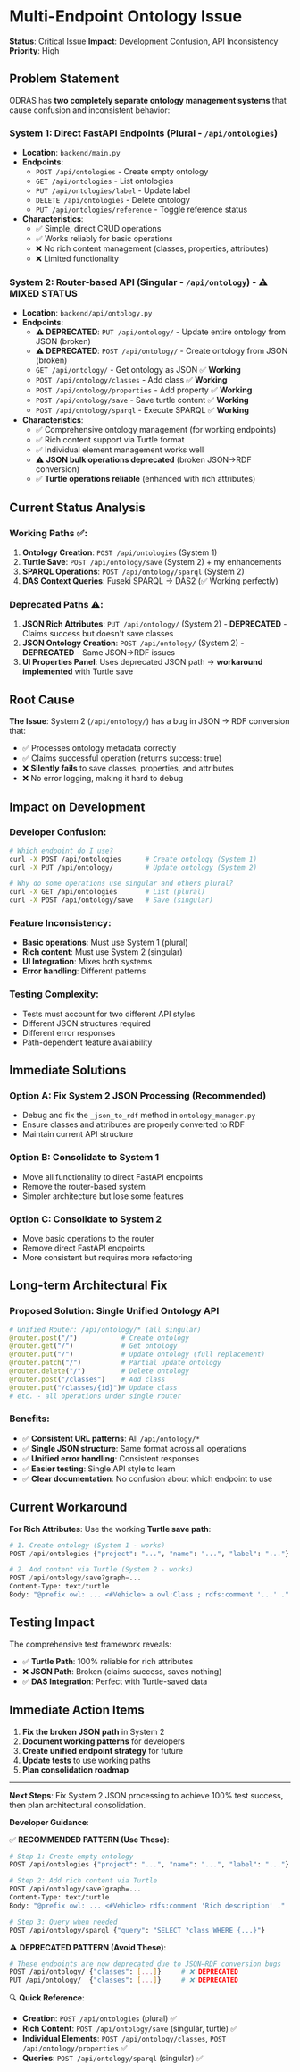 # Multi-Endpoint Ontology Issue

**Status**: Critical Issue
**Impact**: Development Confusion, API Inconsistency
**Priority**: High

## Problem Statement

ODRAS has **two completely separate ontology management systems** that cause confusion and inconsistent behavior:

### **System 1: Direct FastAPI Endpoints** (Plural - `/api/ontologies`)
- **Location**: `backend/main.py`
- **Endpoints**:
  - `POST /api/ontologies` - Create empty ontology
  - `GET /api/ontologies` - List ontologies
  - `PUT /api/ontologies/label` - Update label
  - `DELETE /api/ontologies` - Delete ontology
  - `PUT /api/ontologies/reference` - Toggle reference status
- **Characteristics**:
  - ✅ Simple, direct CRUD operations
  - ✅ Works reliably for basic operations
  - ❌ No rich content management (classes, properties, attributes)
  - ❌ Limited functionality

### **System 2: Router-based API** (Singular - `/api/ontology`) - **⚠️ MIXED STATUS**
- **Location**: `backend/api/ontology.py`
- **Endpoints**:
  - **⚠️ DEPRECATED**: `PUT /api/ontology/` - Update entire ontology from JSON (broken)
  - **⚠️ DEPRECATED**: `POST /api/ontology/` - Create ontology from JSON (broken)
  - `GET /api/ontology/` - Get ontology as JSON ✅ **Working**
  - `POST /api/ontology/classes` - Add class ✅ **Working**
  - `POST /api/ontology/properties` - Add property ✅ **Working**
  - `POST /api/ontology/save` - Save turtle content ✅ **Working**
  - `POST /api/ontology/sparql` - Execute SPARQL ✅ **Working**
- **Characteristics**:
  - ✅ Comprehensive ontology management (for working endpoints)
  - ✅ Rich content support via Turtle format
  - ✅ Individual element management works well
  - ⚠️ **JSON bulk operations deprecated** (broken JSON→RDF conversion)
  - ✅ **Turtle operations reliable** (enhanced with rich attributes)

## Current Status Analysis

### **Working Paths** ✅:
1. **Ontology Creation**: `POST /api/ontologies` (System 1)
2. **Turtle Save**: `POST /api/ontology/save` (System 2) + my enhancements
3. **SPARQL Operations**: `POST /api/ontology/sparql` (System 2)
4. **DAS Context Queries**: Fuseki SPARQL → DAS2 (✅ Working perfectly)

### **Deprecated Paths** ⚠️:
1. **JSON Rich Attributes**: `PUT /api/ontology/` (System 2) - **DEPRECATED** - Claims success but doesn't save classes
2. **JSON Ontology Creation**: `POST /api/ontology/` (System 2) - **DEPRECATED** - Same JSON→RDF issues
3. **UI Properties Panel**: Uses deprecated JSON path → **workaround implemented** with Turtle save

## Root Cause

**The Issue**: System 2 (`/api/ontology/`) has a bug in JSON → RDF conversion that:
- ✅ Processes ontology metadata correctly
- ✅ Claims successful operation (returns success: true)
- ❌ **Silently fails** to save classes, properties, and attributes
- ❌ No error logging, making it hard to debug

## Impact on Development

### **Developer Confusion**:
```bash
# Which endpoint do I use?
curl -X POST /api/ontologies      # Create ontology (System 1)
curl -X PUT /api/ontology/        # Update ontology (System 2)

# Why do some operations use singular and others plural?
curl -X GET /api/ontologies       # List (plural)
curl -X POST /api/ontology/save   # Save (singular)
```

### **Feature Inconsistency**:
- **Basic operations**: Must use System 1 (plural)
- **Rich content**: Must use System 2 (singular)
- **UI Integration**: Mixes both systems
- **Error handling**: Different patterns

### **Testing Complexity**:
- Tests must account for two different API styles
- Different JSON structures required
- Different error responses
- Path-dependent feature availability

## Immediate Solutions

### **Option A: Fix System 2 JSON Processing** (Recommended)
- Debug and fix the `_json_to_rdf` method in `ontology_manager.py`
- Ensure classes and attributes are properly converted to RDF
- Maintain current API structure

### **Option B: Consolidate to System 1**
- Move all functionality to direct FastAPI endpoints
- Remove the router-based system
- Simpler architecture but lose some features

### **Option C: Consolidate to System 2**
- Move basic operations to the router
- Remove direct FastAPI endpoints
- More consistent but requires more refactoring

## Long-term Architectural Fix

### **Proposed Solution: Single Unified Ontology API**

```python
# Unified Router: /api/ontology/* (all singular)
@router.post("/")           # Create ontology
@router.get("/")            # Get ontology
@router.put("/")            # Update ontology (full replacement)
@router.patch("/")          # Partial update ontology
@router.delete("/")         # Delete ontology
@router.post("/classes")    # Add class
@router.put("/classes/{id}")# Update class
# etc. - all operations under single router
```

### **Benefits**:
- ✅ **Consistent URL patterns**: All `/api/ontology/*`
- ✅ **Single JSON structure**: Same format across all operations
- ✅ **Unified error handling**: Consistent responses
- ✅ **Easier testing**: Single API style to learn
- ✅ **Clear documentation**: No confusion about which endpoint to use

## Current Workaround

**For Rich Attributes**: Use the working **Turtle save path**:

```python
# 1. Create ontology (System 1 - works)
POST /api/ontologies {"project": "...", "name": "...", "label": "..."}

# 2. Add content via Turtle (System 2 - works)
POST /api/ontology/save?graph=...
Content-Type: text/turtle
Body: "@prefix owl: ... <#Vehicle> a owl:Class ; rdfs:comment '...' ."
```

## Testing Impact

The comprehensive test framework reveals:
- ✅ **Turtle Path**: 100% reliable for rich attributes
- ❌ **JSON Path**: Broken (claims success, saves nothing)
- ✅ **DAS Integration**: Perfect with Turtle-saved data

## Immediate Action Items

1. **Fix the broken JSON path** in System 2
2. **Document working patterns** for developers
3. **Create unified endpoint strategy** for future
4. **Update tests** to use working paths
5. **Plan consolidation roadmap**

---

**Next Steps**: Fix System 2 JSON processing to achieve 100% test success, then plan architectural consolidation.

**Developer Guidance**:

✅ **RECOMMENDED PATTERN (Use These)**:
```bash
# Step 1: Create empty ontology
POST /api/ontologies {"project": "...", "name": "...", "label": "..."}

# Step 2: Add rich content via Turtle
POST /api/ontology/save?graph=...
Content-Type: text/turtle
Body: "@prefix owl: ... <#Vehicle> rdfs:comment 'Rich description' ."

# Step 3: Query when needed
POST /api/ontology/sparql {"query": "SELECT ?class WHERE {...}"}
```

⚠️ **DEPRECATED PATTERN (Avoid These)**:
```bash
# These endpoints are now deprecated due to JSON→RDF conversion bugs
POST /api/ontology/ {"classes": [...]}     # ❌ DEPRECATED
PUT /api/ontology/  {"classes": [...]}     # ❌ DEPRECATED
```

🔍 **Quick Reference**:
- **Creation**: `POST /api/ontologies` (plural) ✅
- **Rich Content**: `POST /api/ontology/save` (singular, turtle) ✅
- **Individual Elements**: `POST /api/ontology/classes`, `POST /api/ontology/properties` ✅
- **Queries**: `POST /api/ontology/sparql` (singular) ✅
